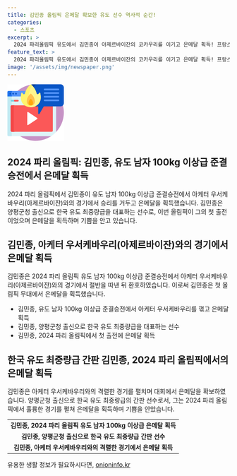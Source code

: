 ```yaml
---
title: 김민종 올림픽 은메달 확보한 유도 선수 역사적 순간!
categories:
  - 스포츠
excerpt: >
  2024 파리올림픽 유도에서 김민종이 아제르바이잔의 코카우리를 이기고 은메달 획득! 프랑스 파리 샹드마르스에서 열린 남자 100kg 이상급 경기에서 활약한 그는 대회에서 뛰어난 경기력을 보여주며 기쁨을 안았다. (150자)
feature_text: >
  2024 파리올림픽 유도에서 김민종이 아제르바이잔의 코카우리를 이기고 은메달 획득! 프랑스 파리 샹드마르스에서 열린 남자 100kg 이상급 경기에서 활약한 그는 대회에서 뛰어난 경기력을 보여주며 기쁨을 안았다. (150자)
image: '/assets/img/newspaper.png'
---
```


<p><img src="/assets/img/news.png" alt="rentncar 속보" /></p>

<h2>2024 파리 올림픽: 김민종, 유도 남자 100kg 이상급 준결승전에서 은메달 획득</h2>

<p>2024 파리 올림픽에서 김민종이 유도 남자 100kg 이상급 준결승전에서 아케터 우서케바우리(아제르바이잔)와의 경기에서 승리를 거두고 은메달을 획득했습니다. 김민종은 양평군청 출신으로 한국 유도 최중량급을 대표하는 선수로, 이번 올림픽이 그의 첫 출전이었으며 은메달을 획득하며 기쁨을 안고 있습니다.</p>

<p data-ke-size="size16"></p>

<h2 data-ke-size="size26">김민종, 아케터 우서케바우리(아제르바이잔)와의 경기에서 은메달 획득</h2>

<p>김민종은 2024 파리 올림픽 유도 남자 100kg 이상급 준결승전에서 아케터 우서케바우리(아제르바이잔)와의 경기에서 절반을 따낸 뒤 환호하였습니다. 이로써 김민종은 첫 올림픽 무대에서 은메달을 획득했습니다.</p>

<ul>
  <li>김민종, 유도 남자 100kg 이상급 준결승전에서 아케터 우서케바우리를 꺾고 은메달 획득</li>
  <li>김민종, 양평군청 출신으로 한국 유도 최중량급을 대표하는 선수</li>
  <li>김민종, 2024 파리 올림픽에서 첫 출전에 은메달 획득</li>
</ul>

<p data-ke-size="size16"></p>

<h2 data-ke-size="size26">한국 유도 최중량급 간판 김민종, 2024 파리 올림픽에서의 은메달 획득</h2>

<p>김민종은 아케터 우서케바우리와의 격렬한 경기를 펼치며 대회에서 은메달을 확보하였습니다. 양평군청 출신으로 한국 유도 최중량급의 간판 선수로서, 그는 2024 파리 올림픽에서 훌륭한 경기를 펼쳐 은메달을 획득하며 기쁨을 안았습니다.</p>

<table>
  <tr>
    <td style="text-align: center; height: 17px;"><b>김민종, 2024 파리 올림픽 유도 남자 100kg 이상급 은메달 획득</b></td>
  </tr>
  <tr>
    <td style="text-align: center; height: 17px;"><b>김민종, 양평군청 출신으로 한국 유도 최중량급 간판 선수</b></td>
  </tr>
  <tr>
    <td style="text-align: center; height: 17px;"><b>김민종, 아케터 우서케바우리와의 격렬한 경기에서 은메달 획득</b></td>
  </tr>
</table>

<p data-ke-size="size16"></p>
유용한 생활 정보가 필요하시다면, <a href="https://onioninfo.kr" rel="dofollow">onioninfo.kr</a>


